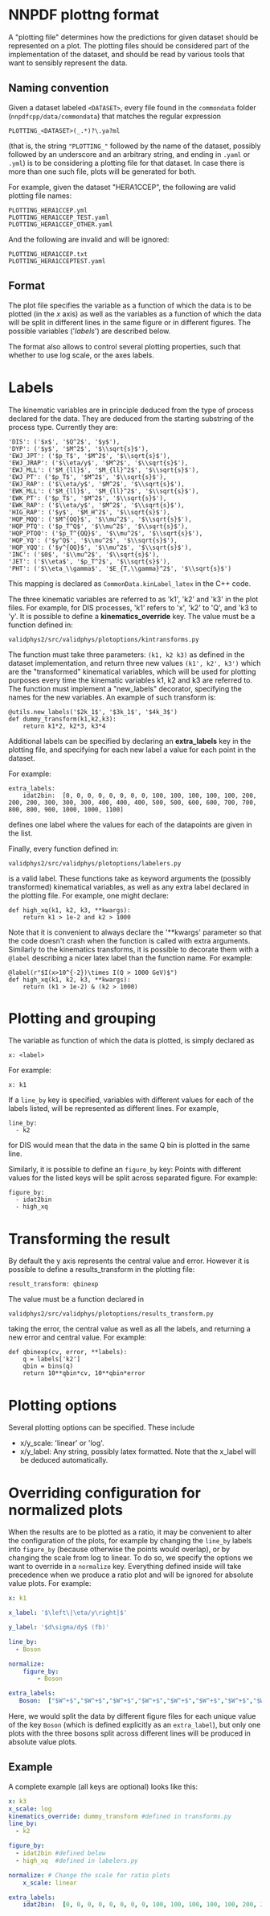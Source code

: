 NNPDF plottng format
====================

A "plotting file" determines how the predictions for given dataset
should be represented on a plot. The plotting files should be
considered part of the implementation of the dataset, and should be
read by various tools that want to sensibly represent the data.

Naming convention
-----------------

Given a dataset  labeled `<DATASET>`, every file found in the
`commondata` folder (`nnpdfcpp/data/commondata`) that matches the
regular expression

````
PLOTTING_<DATASET>(_.*)?\.ya?ml
````

(that is, the string `"PLOTTING_"` followed by the name of the
dataset, possibly followed by an underscore and an arbitrary string,
and ending in `.yaml` or `.yml`) is to be considering a plotting file
for that dataset. In case there is more than one such file, plots will
be generated for both.

For example, given the dataset "HERA1CCEP", the following are valid
plotting file names:

````
PLOTTING_HERA1CCEP.yml
PLOTTING_HERA1CCEP_TEST.yaml
PLOTTING_HERA1CCEP_OTHER.yaml
````

And the following are invalid and will be ignored:

````
PLOTTING_HERA1CCEP.txt
PLOTTING_HERA1CCEPTEST.yaml
````

Format
------

The plot file specifies the variable as a function of which the data
is to be plotted (in the  *x* axis) as well as the variables as
a function of which the data will be split in different lines in the
same figure or in different figures. The possible variables
('*labels*') are described below.

The format also allows to control several plotting properties, such
that whether to use log scale, or the axes labels.

# Labels

The kinematic variables  are in principle deduced from the type of
process declared for the data. They are deduced from the starting
substring of the process type.  Currently they are:


````
'DIS': ('$x$', '$Q^2$', '$y$'),
'DYP': ('$y$', '$M^2$', '$\\sqrt{s}$'),
'EWJ_JPT': ('$p_T$', '$M^2$', '$\\sqrt{s}$'),
'EWJ_JRAP': ('$\\eta/y$', '$M^2$', '$\\sqrt{s}$'),
'EWJ_MLL': ('$M_{ll}$', '$M_{ll}^2$', '$\\sqrt{s}$'),
'EWJ_PT': ('$p_T$', '$M^2$', '$\\sqrt{s}$'),
'EWJ_RAP': ('$\\eta/y$', '$M^2$', '$\\sqrt{s}$'),
'EWK_MLL': ('$M_{ll}$', '$M_{ll}^2$', '$\\sqrt{s}$'),
'EWK_PT': ('$p_T$', '$M^2$', '$\\sqrt{s}$'),
'EWK_RAP': ('$\\eta/y$', '$M^2$', '$\\sqrt{s}$'),
'HIG_RAP': ('$y$', '$M_H^2$', '$\\sqrt{s}$'),
'HQP_MQQ': ('$M^{QQ}$', '$\\mu^2$', '$\\sqrt{s}$'),
'HQP_PTQ': ('$p_T^Q$', '$\\mu^2$', '$\\sqrt{s}$'),
'HQP_PTQQ': ('$p_T^{QQ}$', '$\\mu^2$', '$\\sqrt{s}$'),
'HQP_YQ': ('$y^Q$', '$\\mu^2$', '$\\sqrt{s}$'),
'HQP_YQQ': ('$y^{QQ}$', '$\\mu^2$', '$\\sqrt{s}$'),
'INC': ('$0$', '$\\mu^2$', '$\\sqrt{s}$'),
'JET': ('$\\eta$', '$p_T^2$', '$\\sqrt{s}$'),
'PHT': ('$\\eta_\\gamma$', '$E_{T,\\gamma}^2$', '$\\sqrt{s}$')
````

This mapping is declared as `CommonData.kinLabel_latex` in the C++
code.

The three kinematic variables are referred to as 'k1', 'k2' and 'k3'
in the plot files. For example, for DIS processes, 'k1' refers to 'x',
'k2' to 'Q', and 'k3 to 'y'. It is possible to define
a **kinematics_override** key. The value must be a function defined
in:

`validphys2/src/validphys/plotoptions/kintransforms.py`

The function must take three parameters: `(k1, k2 k3)` as defined in the
dataset implementation, and return three new values `(k1', k2', k3')`
which are the "transformed" kinematical variables, which will be used
for plotting purposes every time the kinematic variables k1, k2 and k3
are referred to. The function must implement a "new_labels" decorator,
specifying the names for the new variables. An example of such
transform is:

````
@utils.new_labels('$2k_1$', '$3k_1$', '$4k_3$')
def dummy_transform(k1,k2,k3):
    return k1*2, k2*3, k3*4
````


Additional labels can be specified by declaring an **extra_labels**
key in the plotting file, and specifying for each new label a value
for each point in the dataset.

For example:

````
extra_labels:
    idat2bin:  [0, 0, 0, 0, 0, 0, 0, 0, 100, 100, 100, 100, 100, 200, 200, 200, 300, 300, 300, 400, 400, 400, 500, 500, 600, 600, 700, 700, 800, 800, 900, 1000, 1000, 1100]
````

defines one label where the values for each of the datapoints are
given in the list.

Finally, every function defined in:


`validphys2/src/validphys/plotoptions/labelers.py`

is a valid label. These functions take as keyword arguments the
(possibly transformed) kinematical variables, as well as any extra
label declared in the plotting file. For example, one might declare:

````
def high_xq(k1, k2, k3, **kwargs):
    return k1 > 1e-2 and k2 > 1000

````

Note that it is convenient to always declare the '\*\*kwargs'
parameter so that the code doesn't crash when the function is called
with extra arguments. Similarly to the kinematics transforms, it is
possible to decorate them with a `@label` describing a nicer latex
label than the function name. For example:

````
@label(r"$I(x>10^{-2})\times I(Q > 1000 GeV)$")
def high_xq(k1, k2, k3, **kwargs):
    return (k1 > 1e-2) & (k2 > 1000)

````

# Plotting and grouping

The variable as function of which the data is plotted, is simply
declared as 

````
x: <label>
````

For example:

````
x: k1
````

If a `line_by` key is specified, variables with different values for
each of the labels listed, will be represented as different lines. For
example,

````
line_by:
  - k2
````

for DIS would mean that the data in the same Q bin is plotted in the
same line.

Similarly, it is possible to define an `figure_by` key: Points
with different values for the listed keys will be split across
separated figure. For example:

````
figure_by:
  - idat2bin
  - high_xq
````

# Transforming the result

By default the y axis represents the central value and error. However
it is possible to define a results_transform in the plotting file:

````
result_transform: qbinexp
````

The value must be a function declared in

`validphys2/src/validphys/plotoptions/results_transform.py`

taking the error, the central value as well as all the labels, and
returning a new error and central value. For example:

````
def qbinexp(cv, error, **labels):
    q = labels['k2']
    qbin = bins(q)
    return 10**qbin*cv, 10**qbin*error
````

# Plotting options

Several plotting options can be specified.
These include

 - x/y_scale: 'linear' or 'log'.
 - x/y_label: Any string, possibly latex formatted. Note that the
	 x_label will be deduced automatically.

# Overriding configuration for normalized plots

When the results are to be plotted as a ratio, it may be convenient to
alter the configuration of the plots, for example by changing the
`line_by` labels into `figure_by` (because otherwise the points would
overlap), or by changing the scale from log to linear. To do so, we
specify the options we want to override in a `normalize` key.
Everything defined inside will take precedence when we produce a ratio
plot and will be ignored for absolute value plots. For example:
```yaml
x: k1

x_label: '$\left\|\eta/y\right|$'

y_label: '$d\sigma/dy$ (fb)'

line_by:
  - Boson

normalize:
    figure_by:
        - Boson

extra_labels:
   Boson:  ["$W^+$","$W^+$","$W^+$","$W^+$","$W^+$","$W^+$","$W^+$","$W^+$","$W^+$","$W^+$","$W^+$","$W^-$","$W^-$","$W^-$","$W^-$","$W^-$","$W^-$","$W^-$","$W^-$","$W^-$","$W^-$","$W^-$","$Z$","$Z$","$Z$","$Z$","$Z$","$Z$","$Z$","$Z$"]

```
Here, we would split the data by different figure files for each
unique value of the key `Boson` (which is defined explicitly as an
`extra_label`), but only one plots with the three bosons split across
different lines will be produced in absolute value plots.

Example
------

A complete example (all keys are optional) looks like this:

```yaml
x: k3
x_scale: log
kinematics_override: dummy_transform #defined in transforms.py
line_by:
  - k2

figure_by:
  - idat2bin #defined below
  - high_xq  #defined in labelers.py

normalize: # Change the scale for ratio plots
    x_scale: linear

extra_labels:
    idat2bin:  [0, 0, 0, 0, 0, 0, 0, 0, 100, 100, 100, 100, 100, 200, 200, 200, 300, 300, 300, 400, 400, 400, 500, 500, 600, 600, 700, 700, 800, 800, 900, 1000, 1000, 1100]

````
